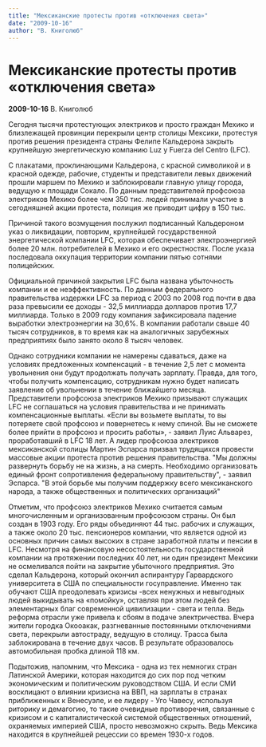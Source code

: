 ```yaml
---
title: "Мексиканские протесты против «отключения света»"
date: "2009-10-16"
author: "В. Книголюб"
---
```


# Мексиканские протесты против «отключения света»

**2009-10-16** В. Книголюб

Сегодня тысячи протестующих электриков и просто граждан Мехико и близлежащей провинции перекрыли центр столицы Мексики, протестуя против решения президента страны Фелипе Кальдерона закрыть крупнейшую энергетическую компанию Luz y Fuerza del Centro (LFC).

С плакатами, проклинающими Кальдерона, с красной символикой и в красной одежде, рабочие, студенты и представители левых движений прошли маршем по Мехико и заблокировали главную улицу города, ведущую к площади Сокало. По данным представителей профсоюза электриков Мехико более чем 350 тис. людей принимали участие в сегодняшней акции протеста, полиция же приводит цифру в 150 тыс.

Причиной такого возмущения послужил подписанный Кальдероном указ о ликвидации, повторим, крупнейшей государственной энергетической компании LFC, которая обеспечивает электроэнергией более 20 млн. потребителей в Мехико и его окрестностях. После указа последовала оккупация территории компании пятью сотнями полицейских.

Официальной причиной закрытия LFC была названа убыточность компании и ее неэффективность. По данным федерального правительства издержки LFC за период с 2003 по 2008 год почти в два раза превысили ее доходы - 32,5 миллиарда долларов против 17,7 миллиарда. Только в 2009 году компания зафиксировала падение выработки электроэнергии на 30,6%. В компании работали свыше 40 тысяч сотрудников, в то время как на аналогичных зарубежных предприятиях было занято около 8 тысяч человек.

Однако сотрудники компании не намерены сдаваться, даже на условиях предложенных компенсаций - в течение 2,5 лет с момента увольнения они будут продолжать получать зарплату. Правда, для того, чтобы получить компенсацию, сотрудникам нужно будет написать заявление об увольнении в течение ближайшего месяца. Представители профсоюза электриков Мехико призывают служащих LFC не соглашаться на условия правительства и не принимать компенсационные выплаты. «Если вы возьмете выплаты, то вы потеряете свой профсоюз и повернетесь к нему спиной. Вы не сможете более прийти в профсоюз и просить работы», - заявил Луис Альварез, проработавший в LFC 18 лет. А лидер профсоюза электриков мексиканской столицы Мартин Эспарса призвал трудящихся провести массовые акции протеста против решения правительства. "Мы должны развернуть борьбу не на жизнь, а на смерть. Необходимо организовать единый фронт сопротивления федеральному правительству", - заявил Эспарса. "В этой борьбе мы получим поддержку всего мексиканского народа, а также общественных и политических организаций"

Отметим, что профсоюз электриков Мехико считается самым многочисленным и организованным профсоюзом страны. Он был создан в 1903 году. Его ряды объединяют 44 тыс. рабочих и служащих, а также около 20 тыс. пенсионеров компании, что является одной из основных причин самых высоких в стране заработной платы и пенсии в LFC. Несмотря на финансовую несостоятельность государственной компании на протяжении последних 40 лет, ни один президент Мексики не осмеливался пойти на закрытие убыточного предприятия. Это сделал Кальдерона, который окончил аспирантуру Гарвардского университета в США по специальности госуправление. Именно так обучают США преодолевать кризисы -всех ненужных и невыгодных людей выкидывать на «помойку», оставляя при этом людей без элементарных благ современной цивилизации - света и тепла. Ведь реформа отрасли уже привела к сбоям в подаче электричества. Вчера жители городка Окооакак, разгневанные постоянными отключениями света, перекрыли автостраду, ведущую в столицу. Трасса была заблокирована в течение двух часов. В результате образовалось автомобильная пробка длиной 118 км.

Подытожив, напомним, что Мексика - одна из тех немногих стран Латинской Америки, которая находится до сих пор под четким экономическим и политическим руководством США. И если СМИ восклицают о влиянии кризисна на ВВП, на зарплаты в странах приближенных к Венесуэле, и ее лидеру - Уго Чавесу, используя риторику и демагогию, то такие очевидные противоречия, связанные с кризисом и с капиталистической системой общественных отношений, охраняемых империей США, просто невозможно скрыть. Ведь Мексика находится в крупнейшей рецессии со времен 1930-х годов.